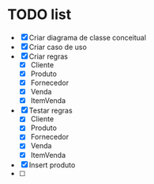# TODO list

- [x] Criar diagrama de classe conceitual
- [x] Criar caso de uso
- [x] Criar regras
  - [x] Cliente
  - [x] Produto
  - [x] Fornecedor
  - [x] Venda
  - [x] ItemVenda
- [x] Testar regras
  - [x] Cliente
  - [x] Produto
  - [x] Fornecedor
  - [x] Venda
  - [x] ItemVenda
- [x] Insert produto
- [ ] 
